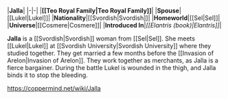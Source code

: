 |**Jalla**|
|-|-|
|**[[Teo Royal Family\|Teo Royal Family]]**|
|**Spouse**|[[Lukel\|Lukel]]|
|**Nationality**|[[Svordish\|Svordish]]|
|**Homeworld**|[[Sel\|Sel]]|
|**Universe**|[[Cosmere\|Cosmere]]|
|**Introduced In**|*[[Elantris (book)\|Elantris]]*|

**Jalla** is a [[Svordish\|Svordish]] woman from [[Sel\|Sel]].
She meets [[Lukel\|Lukel]] at [[Svordish University\|Svordish University]] where they studied together. They get married a few months before the [[Invasion of Arelon\|Invasion of Arelon]]. They work together as merchants, as Jalla is a fierce bargainer. During the battle Lukel is wounded in the thigh, and Jalla binds it to stop the bleeding.



https://coppermind.net/wiki/Jalla